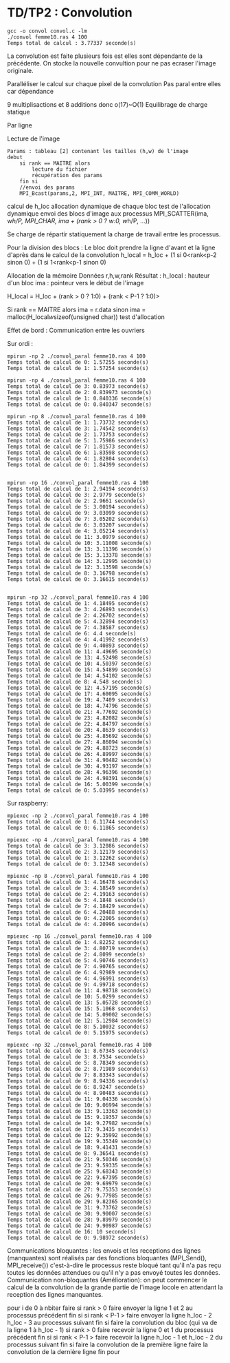 # TD/TP2 : Convolution #

```
gcc -o convol convol.c -lm
./convol femme10.ras 4 100
Temps total de calcul : 3.77337 seconde(s) 
```



La convolution est faite plusieurs fois est elles sont dépendante de la précédente.
On stocke la nouvelle convultion pour ne pas ecraser l'image originale.

Paralléliser le calcul sur chaque pixel de la convolution
Pas paral entre elles car dépendance

9 multiplisactions et 8 additions donc o(17)~O(1)
Equilibrage de charge statique

Par ligne

Lecture de l'image
```
Params : tableau [2] contenant les tailles (h,w) de l'image
debut
	si rank == MAITRE alors
		lecture du fichier
		récupération des params
	fin si
	//envoi des params
	MPI_Bcast(params,2, MPI_INT, MAITRE, MPI_COMM_WORLD)
``` 

calcul de h_loc
allocation dynamique de chaque bloc
test de l'allocation dynamique
envoi des blocs d'image aux processus
MPI_SCATTER(ima, w*h/P, MPI_CHAR, ima + (rank > 0 ? w:0, w*h/P, ...))

Se charge de répartir statiquement la charge de travail entre les processus.

Pour la division des blocs : 
Le bloc doit prendre la ligne d'avant et la ligne d'après dans le calcul de la convolution
h_local = h_loc + (1 si 0<rank<p-2 sinon 0) + (1 si 1<rank<p-1 sinon 0)

Allocation de la mémoire
Données r,h,w,rank
Résultat : h_local : hauteur d'un bloc
	ima : pointeur vers le début de l'image

H_local = H_loc + (rank > 0 ? 1:0) + (rank < P-1 ? 1:0)>


Si rank == MAITRE alors
ima = r.data
sinon 
ima = malloc(H_local*w*sizeof(unsigned char))
test d'allocation

Effet de bord : 
Communication entre les ouvriers

Sur ordi :
```
mpirun -np 2 ./convol_paral femme10.ras 4 100
Temps total de calcul de 0: 1.57255 seconde(s) 
Temps total de calcul de 1: 1.57254 seconde(s) 

mpirun -np 4 ./convol_paral femme10.ras 4 100
Temps total de calcul de 3: 0.83973 seconde(s) 
Temps total de calcul de 2: 0.839973 seconde(s) 
Temps total de calcul de 1: 0.840336 seconde(s) 
Temps total de calcul de 0: 0.840347 seconde(s) 

mpirun -np 8 ./convol_paral femme10.ras 4 100
Temps total de calcul de 1: 1.73732 seconde(s) 
Temps total de calcul de 3: 1.74542 seconde(s) 
Temps total de calcul de 2: 1.73753 seconde(s) 
Temps total de calcul de 5: 1.75986 seconde(s) 
Temps total de calcul de 7: 1.81573 seconde(s) 
Temps total de calcul de 6: 1.83598 seconde(s) 
Temps total de calcul de 4: 1.82804 seconde(s) 
Temps total de calcul de 0: 1.84399 seconde(s) 


mpirun -np 16 ./convol_paral femme10.ras 4 100
Temps total de calcul de 1: 2.94194 seconde(s) 
Temps total de calcul de 3: 2.9779 seconde(s) 
Temps total de calcul de 2: 2.9661 seconde(s) 
Temps total de calcul de 5: 3.00194 seconde(s) 
Temps total de calcul de 9: 3.03099 seconde(s) 
Temps total de calcul de 7: 3.05202 seconde(s) 
Temps total de calcul de 6: 3.03207 seconde(s) 
Temps total de calcul de 4: 3.05214 seconde(s) 
Temps total de calcul de 11: 3.0979 seconde(s) 
Temps total de calcul de 10: 3.11008 seconde(s) 
Temps total de calcul de 13: 3.11396 seconde(s) 
Temps total de calcul de 15: 3.13378 seconde(s) 
Temps total de calcul de 14: 3.12995 seconde(s) 
Temps total de calcul de 12: 3.13598 seconde(s) 
Temps total de calcul de 8: 3.16798 seconde(s) 
Temps total de calcul de 0: 3.16615 seconde(s)


mpirun -np 32 ./convol_paral femme10.ras 4 100
Temps total de calcul de 1: 4.18495 seconde(s) 
Temps total de calcul de 3: 4.26893 seconde(s) 
Temps total de calcul de 2: 4.26702 seconde(s) 
Temps total de calcul de 5: 4.32894 seconde(s) 
Temps total de calcul de 7: 4.38587 seconde(s) 
Temps total de calcul de 6: 4.4 seconde(s) 
Temps total de calcul de 4: 4.41992 seconde(s) 
Temps total de calcul de 9: 4.40893 seconde(s) 
Temps total de calcul de 11: 4.49695 seconde(s) 
Temps total de calcul de 13: 4.52498 seconde(s) 
Temps total de calcul de 10: 4.50397 seconde(s) 
Temps total de calcul de 15: 4.54899 seconde(s) 
Temps total de calcul de 14: 4.54102 seconde(s) 
Temps total de calcul de 8: 4.548 seconde(s) 
Temps total de calcul de 12: 4.57195 seconde(s) 
Temps total de calcul de 17: 4.60095 seconde(s) 
Temps total de calcul de 19: 4.7409 seconde(s) 
Temps total de calcul de 18: 4.74796 seconde(s) 
Temps total de calcul de 21: 4.77692 seconde(s) 
Temps total de calcul de 23: 4.82082 seconde(s) 
Temps total de calcul de 22: 4.84797 seconde(s) 
Temps total de calcul de 20: 4.8639 seconde(s) 
Temps total de calcul de 25: 4.85692 seconde(s) 
Temps total de calcul de 27: 4.86094 seconde(s) 
Temps total de calcul de 29: 4.88723 seconde(s) 
Temps total de calcul de 26: 4.89997 seconde(s) 
Temps total de calcul de 31: 4.90482 seconde(s) 
Temps total de calcul de 30: 4.93197 seconde(s) 
Temps total de calcul de 28: 4.96396 seconde(s) 
Temps total de calcul de 24: 4.98391 seconde(s) 
Temps total de calcul de 16: 5.00399 seconde(s) 
Temps total de calcul de 0: 5.03995 seconde(s) 
```

Sur raspberry:
```
mpiexec -np 2 ./convol_paral femme10.ras 4 100
Temps total de calcul de 1: 6.11744 seconde(s) 
Temps total de calcul de 0: 6.11865 seconde(s) 

mpiexec -np 4 ./convol_paral femme10.ras 4 100
Temps total de calcul de 3: 3.12086 seconde(s) 
Temps total de calcul de 2: 3.12179 seconde(s) 
Temps total de calcul de 1: 3.12262 seconde(s) 
Temps total de calcul de 0: 3.12348 seconde(s) 

mpiexec -np 8 ./convol_paral femme10.ras 4 100
Temps total de calcul de 1: 4.16478 seconde(s) 
Temps total de calcul de 3: 4.18549 seconde(s) 
Temps total de calcul de 2: 4.19163 seconde(s) 
Temps total de calcul de 5: 4.1848 seconde(s) 
Temps total de calcul de 7: 4.18429 seconde(s) 
Temps total de calcul de 6: 4.20488 seconde(s) 
Temps total de calcul de 0: 4.22005 seconde(s) 
Temps total de calcul de 4: 4.20996 seconde(s) 

mpiexec -np 16 ./convol_paral femme10.ras 4 100
Temps total de calcul de 1: 4.82252 seconde(s) 
Temps total de calcul de 3: 4.80719 seconde(s) 
Temps total de calcul de 2: 4.8099 seconde(s) 
Temps total de calcul de 5: 4.90746 seconde(s) 
Temps total de calcul de 7: 4.90765 seconde(s) 
Temps total de calcul de 6: 4.92989 seconde(s) 
Temps total de calcul de 4: 4.96991 seconde(s) 
Temps total de calcul de 9: 4.99718 seconde(s) 
Temps total de calcul de 11: 4.98718 seconde(s) 
Temps total de calcul de 10: 5.0299 seconde(s) 
Temps total de calcul de 13: 5.05728 seconde(s) 
Temps total de calcul de 15: 5.1068 seconde(s) 
Temps total de calcul de 14: 5.09002 seconde(s) 
Temps total de calcul de 12: 5.12984 seconde(s) 
Temps total de calcul de 8: 5.10032 seconde(s) 
Temps total de calcul de 0: 5.15975 seconde(s) 

mpiexec -np 32 ./convol_paral femme10.ras 4 100
Temps total de calcul de 1: 8.67345 seconde(s) 
Temps total de calcul de 3: 8.7534 seconde(s) 
Temps total de calcul de 5: 8.78349 seconde(s) 
Temps total de calcul de 2: 8.71989 seconde(s) 
Temps total de calcul de 7: 8.83343 seconde(s) 
Temps total de calcul de 9: 8.94336 seconde(s) 
Temps total de calcul de 6: 8.9247 seconde(s) 
Temps total de calcul de 4: 8.90483 seconde(s) 
Temps total de calcul de 11: 9.04336 seconde(s) 
Temps total de calcul de 10: 9.06994 seconde(s) 
Temps total de calcul de 13: 9.13363 seconde(s) 
Temps total de calcul de 15: 9.19357 seconde(s) 
Temps total de calcul de 14: 9.27982 seconde(s) 
Temps total de calcul de 17: 9.3435 seconde(s) 
Temps total de calcul de 12: 9.35992 seconde(s) 
Temps total de calcul de 19: 9.35349 seconde(s) 
Temps total de calcul de 18: 9.41431 seconde(s) 
Temps total de calcul de 8: 9.36541 seconde(s) 
Temps total de calcul de 21: 9.50346 seconde(s) 
Temps total de calcul de 23: 9.59335 seconde(s) 
Temps total de calcul de 25: 9.68343 seconde(s) 
Temps total de calcul de 22: 9.67395 seconde(s) 
Temps total de calcul de 20: 9.69979 seconde(s) 
Temps total de calcul de 27: 9.75353 seconde(s) 
Temps total de calcul de 26: 9.77985 seconde(s) 
Temps total de calcul de 29: 9.82365 seconde(s) 
Temps total de calcul de 31: 9.73762 seconde(s) 
Temps total de calcul de 30: 9.90007 seconde(s) 
Temps total de calcul de 28: 9.89979 seconde(s) 
Temps total de calcul de 24: 9.90987 seconde(s) 
Temps total de calcul de 16: 10 seconde(s) 
Temps total de calcul de 0: 9.98972 seconde(s) 
```

Communications bloquantes : les envois et les receptions des lignes (manquantes) sont réalisés par des fonctions bloquantes (MPI_Send(), MPI_receive()) c'est-à-dire le processus reste bloqué tant qu'il n'a pas reçu toutes les données attendues ou qu'il n'y a pas envoyé toutes les données.
Communication non-bloquantes (Amélioration): on peut commencer le calcul de la convolution de la grande partie de l'image locole en attendant la reception des lignes manquantes.


pour i de 0 à nbiter faire
si rank > 0 faire
envoyer la ligne 1 et 2 au processus précédent
fin si
si rank < P-1 > faire
envoyer la ligne h_loc - 2 h_loc - 3 au processus suivant
fin si
faire la convolution du bloc (qui va de la ligne 1 à h_loc - 1)
si rank > 0 faire 
recevoir la ligne 0 et 1 du processus précédent
fin si
si rank < P-1 > faire
recevoir la ligne h_loc - 1 et h_loc - 2 du processus suivant
fin si
faire la convolution de la première ligne 
faire la convolution de la dernière ligne
fin pour

